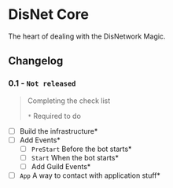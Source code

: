 # DisNet Core
The heart of dealing with the DisNetwork Magic.

## Changelog

### **0.1 - `Not released`**
> Completing the check list
>
> `*` Required to do

- [ ] Build the infrastructure*
- [ ] Add Events*
  - [ ] `PreStart` Before the bot starts*
  - [ ] `Start` When the bot starts*
  - [ ] Add Guild Events*
- [ ] `App` A way to contact with application stuff*